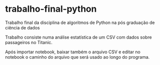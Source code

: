 # trabalho-final-python
Trabalho final da disciplina de algoritmos de Python na pós graduação de ciência de dados

Trabalho consiste numa análise estatística de um CSV com dados sobre passageiros no Titanic.

Após importar notebook, baixar também o arquivo CSV e editar no notebook o caminho do arquivo que será usado ao longo do programa.
